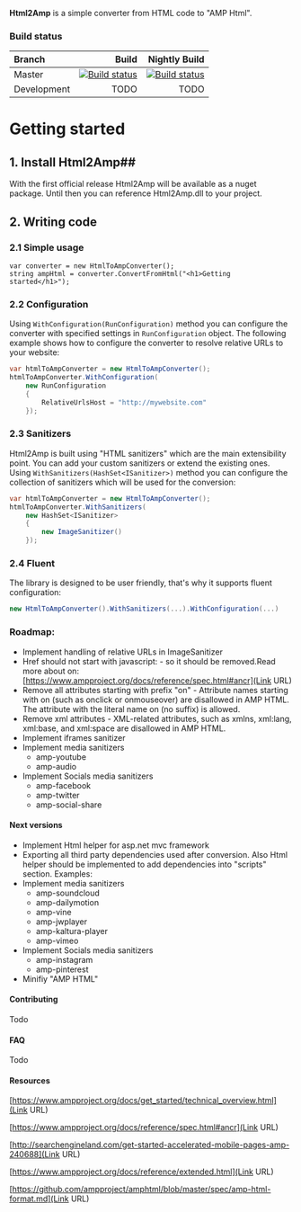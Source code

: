 **Html2Amp** is a simple converter from HTML code to "AMP Html".

### Build status ###
| Branch | Build | Nightly Build |
|:---|------:|--------:|
Master | [![Build status](https://ci.appveyor.com/api/projects/status/y7lhe4iuu19juwjp/branch/master?svg=true)](https://ci.appveyor.com/project/SimeonNenov/html2amp/branch/master) | [![Build status](https://ci.appveyor.com/api/projects/status/6b7s053qpbgdlm9s/branch/master?svg=true)](https://ci.appveyor.com/project/SimeonNenov/html2amp-dvv32/branch/master)
Development | TODO | TODO

# Getting started #
## 1. Install Html2Amp##
With the first official release Html2Amp will be available as a nuget package. Until then you can reference Html2Amp.dll to your project.

## 2. Writing code ##
### 2.1 Simple usage ###
```charp
var converter = new HtmlToAmpConverter();
string ampHtml = converter.ConvertFromHtml("<h1>Getting started</h1>");
```

### 2.2 Configuration ###
Using ``WithConfiguration(RunConfiguration)`` method you can configure the converter with specified settings in ``RunConfiguration`` object. The following example shows how to configure the converter to resolve relative URLs to your website:
```csharp
var htmlToAmpConverter = new HtmlToAmpConverter();
htmlToAmpConverter.WithConfiguration(
	new RunConfiguration
	{
		RelativeUrlsHost = "http://mywebsite.com"
	});
```

### 2.3 Sanitizers ###
Html2Amp is built using "HTML sanitizers" which are the main extensibility point. You can add your custom sanitizers or extend the existing ones. Using ``WithSanitizers(HashSet<ISanitizer>)`` method you can configure the collection of sanitizers which will be used for the conversion:
```csharp
var htmlToAmpConverter = new HtmlToAmpConverter();
htmlToAmpConverter.WithSanitizers(
	new HashSet<ISanitizer>
	{
		new ImageSanitizer()
	});
```

### 2.4 Fluent ###
The library is designed to be user friendly, that's why it supports fluent configuration:
```csharp
new HtmlToAmpConverter().WithSanitizers(...).WithConfiguration(...)
```
### Roadmap: ###
- Implement handling of relative URLs in ImageSanitizer
- Href should not start with javascript: - so it should be removed.Read more about on: [https://www.ampproject.org/docs/reference/spec.html#ancr](Link URL)
- Remove all attributes starting with prefix "on" - Attribute names starting with on (such as onclick or onmouseover)
	are disallowed in AMP HTML. The attribute with the literal name on (no suffix) is allowed.
- Remove xml attributes - XML-related attributes, such as xmlns, xml:lang, xml:base, and xml:space are disallowed in AMP HTML.
- Implement iframes sanitizer
- Implement media sanitizers
	- amp-youtube
	- amp-audio
- Implement Socials media sanitizers
	- amp-facebook
	- amp-twitter
	- amp-social-share

#### Next versions ####
- Implement Html helper for asp.net mvc framework
- Exporting all third party dependencies used after conversion. Also Html helper should be implemented to add dependencies into "scripts" section. Examples:
	<script async custom-element="amp-facebook" src="https://cdn.ampproject.org/v0/amp-facebook-0.1.js"></script>
	<script async custom-element="amp-youtube" src="https://cdn.ampproject.org/v0/amp-youtube-0.1.js"></script>
- Implement media sanitizers
	- amp-soundcloud
	- amp-dailymotion
	- amp-vine
	- amp-jwplayer
	- amp-kaltura-player
	- amp-vimeo
- Implement Socials media sanitizers
	- amp-instagram
	- amp-pinterest
- Minifiy "AMP HTML"

#### Contributing ####
Todo

#### FAQ ####
Todo

#### Resources ####
[https://www.ampproject.org/docs/get_started/technical_overview.html](Link URL)

[https://www.ampproject.org/docs/reference/spec.html#ancr](Link URL)

[http://searchengineland.com/get-started-accelerated-mobile-pages-amp-240688](Link URL)

[https://www.ampproject.org/docs/reference/extended.html](Link URL)

[https://github.com/ampproject/amphtml/blob/master/spec/amp-html-format.md](Link URL)